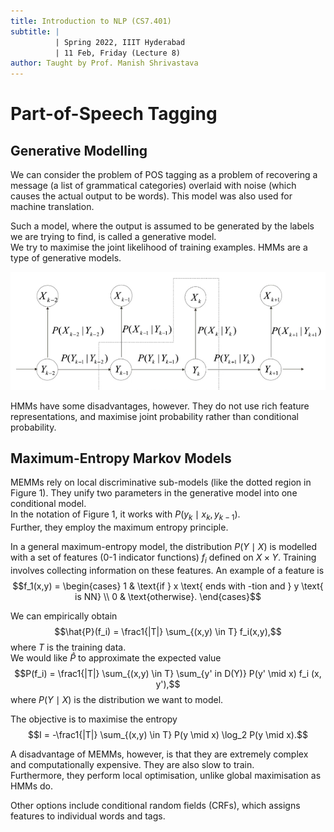 ```yaml
---
title: Introduction to NLP (CS7.401)
subtitle: |
          | Spring 2022, IIIT Hyderabad
          | 11 Feb, Friday (Lecture 8)
author: Taught by Prof. Manish Shrivastava
---
```


# Part-of-Speech Tagging
## Generative Modelling
We can consider the problem of POS tagging as a problem of recovering a message (a list of grammatical categories) overlaid with noise (which causes the actual output to be words). This model was also used for machine translation.  

Such a model, where the output is assumed to be generated by the labels we are trying to find, is called a generative model.  
We try to maximise the joint likelihood of training examples. HMMs are a type of generative models.

![First-Order Dependency in a Generative Model](1ord.png)

HMMs have some disadvantages, however. They do not use rich feature representations, and maximise joint probability rather than conditional probability.

## Maximum-Entropy Markov Models
MEMMs rely on local discriminative sub-models (like the dotted region in Figure 1). They unify two parameters in the generative model into one conditional model.  
In the notation of Figure 1, it works with $P(y_k \mid x_k, y_{k-1})$.  
Further, they employ the maximum entropy principle.  

In a general maximum-entropy model, the distribution $P(Y \mid X)$ is modelled with a set of features (0-1 indicator functions) $f_i$ defined on $X \times Y$. Training involves collecting information on these features. An example of a feature is
$$f_1(x,y) = \begin{cases}
1 & \text{if } x \text{ ends with -tion and } y \text{ is NN} \\
0 & \text{otherwise}. \end{cases}$$

We can empirically obtain
$$\hat{P}(f_i) = \frac1{|T|} \sum_{(x,y) \in T} f_i(x,y),$$
where $T$ is the training data.  
We would like $\hat{P}$ to approximate the expected value
$$P(f_i) = \frac1{|T|} \sum_{(x,y) \in T} \sum_{y' in D(Y)} P(y' \mid x) f_i (x, y'),$$
where $P(Y \mid X)$ is the distribution we want to model.  

The objective is to maximise the entropy
$$I = -\frac1{|T|} \sum_{(x,y) \in T} P(y \mid x) \log_2 P(y \mid x).$$

A disadvantage of MEMMs, however, is that they are extremely complex and computationally expensive. They are also slow to train.  
Furthermore, they perform local optimisation, unlike global maximisation as HMMs do.  

Other options include conditional random fields (CRFs), which assigns features to individual  words and tags.